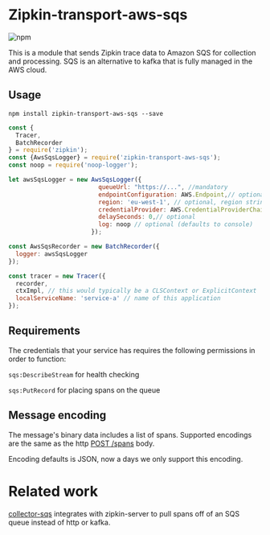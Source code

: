# Zipkin-transport-aws-sqs

![npm](https://img.shields.io/npm/dm/zipkin-transport-aws-sqs.svg)

This is a module that sends Zipkin trace data to Amazon SQS for collection and processing.
SQS is an alternative to kafka that is fully managed in the AWS cloud.
## Usage

`npm install zipkin-transport-aws-sqs --save`

```javascript
const {
  Tracer,
  BatchRecorder
} = require('zipkin');
const {AwsSqsLogger} = require('zipkin-transport-aws-sqs');
const noop = require('noop-logger');

let awsSqsLogger = new AwsSqsLogger({
                         queueUrl: "https://...", //mandatory
                         endpointConfiguration: AWS.Endpoint,// optional
                         region: 'eu-west-1', // optional, region string
                         credentialProvider: AWS.CredentialProviderChain,// optional
                         delaySeconds: 0,// optional
                         log: noop // optional (defaults to console)
                       });

const AwsSqsRecorder = new BatchRecorder({
  logger: awsSqsLogger
});

const tracer = new Tracer({
  recorder,
  ctxImpl, // this would typically be a CLSContext or ExplicitContext
  localServiceName: 'service-a' // name of this application
});
```
## Requirements

The credentials that your service has requires the following permissions in order to function:

`sqs:DescribeStream` for health checking

`sqs:PutRecord` for placing spans on the queue

## Message encoding
The message's binary data includes a list of spans. Supported encodings
are the same as the http [POST /spans](http://zipkin.io/zipkin-api/#/paths/%252Fspans) body.

Encoding defaults is JSON, now a days we only support this encoding.

# Related work

[collector-sqs](https://github.com/openzipkin/zipkin-aws/tree/master/collector-sqs)
integrates with zipkin-server to pull spans off of an SQS queue instead
of http or kafka.
